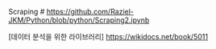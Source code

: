 Scraping # <https://github.com/Raziel-JKM/Python/blob/python/Scraping2.ipynb>

[데이터 분석을 위한 라이브러리]
https://wikidocs.net/book/5011
